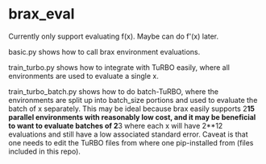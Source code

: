 # brax_eval

Currently only support evaluating f(x). Maybe can do f'(x) later.

basic.py shows how to call brax environment evaluations.

train_turbo.py shows how to integrate with TuRBO easily,
where all environments are used to evaluate a single x.

train_turbo_batch.py shows how to do batch-TuRBO,
where the environments are split up into batch_size portions and used to evaluate the batch of x separately.
This may be ideal because brax easily supports 2**15 parallel environments with reasonably low cost,
and it may be beneficial to want to evaluate batches of 2**3 where each x will have 2**12 evaluations 
and still have a low associated standard error.
Caveat is that one needs to edit the TuRBO files from where one pip-installed from (files included in this repo).
